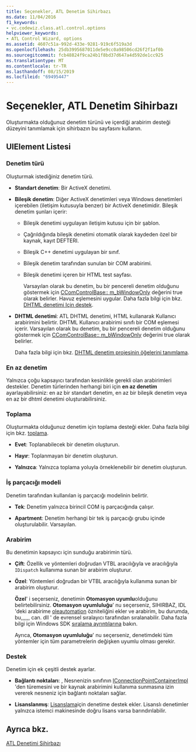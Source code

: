 ```yaml
---
title: Seçenekler, ATL Denetim Sihirbazı
ms.date: 11/04/2016
f1_keywords:
- vc.codewiz.class.atl.control.options
helpviewer_keywords:
- ATL Control Wizard, options
ms.assetid: 4607c51a-992d-433e-9281-919c6f519a3d
ms.openlocfilehash: 25db3995687011de5e9cc0a98506cd26f2f1af0b
ms.sourcegitcommit: fcb48824f9ca24b1f8bd37d647a4d592de1cc925
ms.translationtype: MT
ms.contentlocale: tr-TR
ms.lasthandoff: 08/15/2019
ms.locfileid: "69495447"
---
```

# <a name="options-atl-control-wizard"></a>Seçenekler, ATL Denetim Sihirbazı

Oluşturmakta olduğunuz denetim türünü ve içerdiği arabirim desteği düzeyini tanımlamak için sihirbazın bu sayfasını kullanın.

## <a name="uielement-list"></a>UIElement Listesi

### <a name="control-type"></a>Denetim türü

Oluşturmak istediğiniz denetim türü.

- **Standart denetim**: Bir ActiveX denetimi.

- **Bileşik denetim**: Diğer ActiveX denetimleri veya Windows denetimleri içerebilen (iletişim kutusuyla benzer) bir ActiveX denetimidir. Bileşik denetim şunları içerir:

  - Bileşik denetimi uygulayan iletişim kutusu için bir şablon.

  - Çağrıldığında bileşik denetimi otomatik olarak kaydeden özel bir kaynak, kayıt DEFTERI.

  - Bileşik C++ denetimi uygulayan bir sınıf.

  - Bileşik denetim tarafından sunulan bir COM arabirimi.

  - Bileşik denetimi içeren bir HTML test sayfası.

    Varsayılan olarak bu denetim, bu bir pencereli denetim olduğunu göstermek için [CComControlBase:: m_bWindowOnly](../../atl/reference/ccomcontrolbase-class.md#m_bwindowonly) değerini true olarak belirler. Havuz eşlemesini uygular. Daha fazla bilgi için bkz. [DHTML denetimi Için destek](../../atl/atl-support-for-dhtml-controls.md).

- **DHTML denetimi**: ATL DHTML denetimi, HTML kullanarak Kullanıcı arabirimini belirtir. DHTML Kullanıcı arabirimi sınıfı bir COM eşlemesi içerir. Varsayılan olarak bu denetim, bu bir pencereli denetim olduğunu göstermek için [CComControlBase:: m_bWindowOnly](../../atl/reference/ccomcontrolbase-class.md#m_bwindowonly) değerini true olarak belirler.

   Daha fazla bilgi için bkz. [DHTML denetim projesinin öğelerini tanımlama](../../atl/identifying-the-elements-of-the-dhtml-control-project.md).

### <a name="minimal-control"></a>En az denetim

Yalnızca çoğu kapsayıcı tarafından kesinlikle gerekli olan arabirimleri destekler. Denetim türlerinden herhangi biri için **en az denetim** ayarlayabilirsiniz: en az bir standart denetim, en az bir bileşik denetim veya en az bir dhtml denetimi oluşturabilirsiniz.

### <a name="aggregation"></a>Toplama

Oluşturmakta olduğunuz denetim için toplama desteği ekler. Daha fazla bilgi için bkz. [toplama](../../atl/aggregation.md).

- **Evet**: Toplanabilecek bir denetim oluşturun.

- **Hayır**: Toplanmayan bir denetim oluşturun.

- **Yalnızca**: Yalnızca toplama yoluyla örneklenebilir bir denetim oluşturun.

### <a name="threading-model"></a>İş parçacığı modeli

Denetim tarafından kullanılan iş parçacığı modelinin belirtir.

- **Tek**: Denetim yalnızca birincil COM iş parçacığında çalışır.

- **Apartment**: Denetim herhangi bir tek iş parçacığı grubu içinde oluşturulabilir. Varsayılan.

### <a name="interface"></a>Arabirim

Bu denetimin kapsayıcı için sunduğu arabirimin türü.

- **Çift**: Özellik ve yöntemleri doğrudan VTBL aracılığıyla ve aracılığıyla `IDispatch` kullanıma sunan bir arabirim oluşturur.

- **Özel**: Yöntemleri doğrudan bir VTBL aracılığıyla kullanıma sunan bir arabirim oluşturur.

   **Özel**' i seçerseniz, denetimin **Otomasyon uyumlu**olduğunu belirtebilirsiniz. **Otomasyon uyumluluğu**' nu seçerseniz, SIHIRBAZ, IDL 'deki arabirime [oleautomation](../../windows/oleautomation.md) özniteliğini ekler ve arabirim, bu durumda, bu,,,,,, can. dll ' de evrensel sıralayıcı tarafından sıralanabilir. Daha fazla bilgi için Windows SDK [sıralama ayrıntılarına](/windows/win32/com/marshaling-details) bakın.

   Ayrıca, **Otomasyon uyumluluğu**' nu seçerseniz, denetimdeki tüm yöntemler için tüm parametrelerin değişken uyumlu olması gerekir.

### <a name="support"></a>Destek

Denetim için ek çeşitli destek ayarlar.

- **Bağlantı noktaları**: , Nesnenizin sınıfının [IConnectionPointContainerImpl](../../atl/reference/iconnectionpointcontainerimpl-class.md) 'den türemesini ve bir kaynak arabirimini kullanıma sunmasına izin vererek nesneniz için bağlantı noktaları sağlar.

- **Lisanslanmış**: [Lisanslama](/windows/win32/com/licensing)için denetime destek ekler. Lisanslı denetimler yalnızca istemci makinesinde doğru lisans varsa barındırılabilir.

## <a name="see-also"></a>Ayrıca bkz.

[ATL Denetimi Sihirbazı](../../atl/reference/atl-control-wizard.md)
